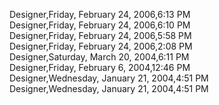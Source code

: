 ﻿Designer,Friday, February 24, 2006,6:13 PM  Designer,Friday, February 24, 2006,6:10 PM  Designer,Friday, February 24, 2006,5:58 PM  Designer,Friday, February 24, 2006,2:08 PM  Designer,Saturday, March 20, 2004,6:11 PM  Designer,Friday, February 6, 2004,12:46 PM  Designer,Wednesday, January 21, 2004,4:51 PM  Designer,Wednesday, January 21, 2004,4:51 PM